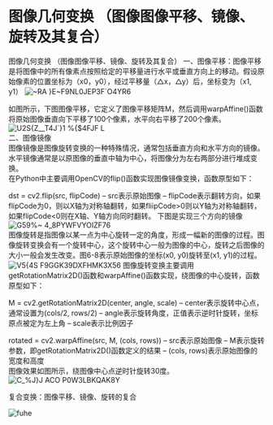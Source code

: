 # 图像几何变换 （图像图像平移、镜像、旋转及其复合）  
图像几何变换 （图像图像平移、镜像、旋转及其复合） 
一、图像平移：图像平移是将图像中的所有像素点按照给定的平移量进行水平或垂直方向上的移动。假设原始像素的位置坐标为（x0，y0），经过平移量（△x，△y）后，坐标变为（x1, y1） ![~RA }E~F9NL0JEP3F`O4YR6](https://user-images.githubusercontent.com/98206033/229677578-865aac4c-d776-490c-8c0d-cb15cba5adf8.png)

如图所示，下图图像平移，它定义了图像平移矩阵M，然后调用warpAffine()函数将原始图像垂直向下平移了100个像素，水平向右平移了200个像素。  
![U2S{Z__T4J`}1 %{$4FJF L](https://user-images.githubusercontent.com/98206033/229677417-30f84581-2921-4f29-a28c-55220cd30f48.png)    
二、图像镜像  
图像镜像是图像旋转变换的一种特殊情况，通常包括垂直方向和水平方向的镜像。水平镜像通常是以原图像的垂直中轴为中心，将图像分为左右两部分进行堆成变换。  
在Python中主要调用OpenCV的flip()函数实现图像镜像变换，函数原型如下：

dst = cv2.flip(src, flipCode)
– src表示原始图像
– flipCode表示翻转方向，如果flipCode为0，则以X轴为对称轴翻转，如果fliipCode>0则以Y轴为对称轴翻转，如果flipCode<0则在X轴、Y轴方向同时翻转。
下图是实现三个方向的镜像  
![G59%~ 4_`8PYWFVYOIZF`76](https://user-images.githubusercontent.com/98206033/229681910-9091650d-32d6-4928-9cff-695565da2ac1.png)  
图像旋转是指图像以某一点为中心旋转一定的角度，形成一幅新的图像的过程。图像旋转变换会有一个旋转中心，这个旋转中心一般为图像的中心，旋转之后图像的大小一般会发生改变。图6-8表示原始图像的坐标(x0, y0)旋转至(x1, y1)的过程。
![V5{4S F9GGK39DXFHMK3X56](https://user-images.githubusercontent.com/98206033/229684421-f543b883-c709-47c9-8b92-e6fed15efd25.png)
图像旋转变换主要调用getRotationMatrix2D()函数和warpAffine()函数实现，绕图像的中心旋转，函数原型如下：

M = cv2.getRotationMatrix2D(center, angle, scale)
– center表示旋转中心点，通常设置为(cols/2, rows/2)
– angle表示旋转角度，正值表示逆时针旋转，坐标原点被定为左上角
– scale表示比例因子  

rotated = cv2.warpAffine(src, M, (cols, rows))
– src表示原始图像
– M表示旋转参数，即getRotationMatrix2D()函数定义的结果
– (cols, rows)表示原始图像的宽度和高度  
图像效果如图所示，绕图像中心点逆时针旋转30度。
![C_%J}J ACO P0W3LBKQAK8Y](https://user-images.githubusercontent.com/98206033/229684537-ead6ca7a-867d-4592-96e5-fe7da693f9d0.png)
  
  复合变换：图像平移、镜像、旋转的复合

![fuhe](https://user-images.githubusercontent.com/98206033/230704556-a80a3df3-4ff8-4c6e-a69a-3063d81d946a.jpg)
